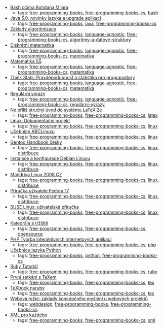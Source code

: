 * [Bash očima Bohdana Milara](http://i.iinfo.cz/files/root/k/bash_ocima_bohdana_milara.pdf)
    * tags: [free-programming-books](../tags/free-programming-books.md), [free-programming-books-cs](../tags/free-programming-books-cs.md), [bash](../tags/bash.md)
* [Java 5.0, novinky jazyka a upgrade aplikací](http://i.iinfo.cz/files/root/k/java-5-0-novinky-jazyka-a-upgrade-aplikaci.pdf)
    * tags: [free-programming-books](../tags/free-programming-books.md), [java](../tags/java.md), [free-programming-books-cs](../tags/free-programming-books-cs.md)
* [Základy algoritmizace](http://i.iinfo.cz/files/root/k/Zaklady_algorimizace.pdf)
    * tags: [free-programming-books](../tags/free-programming-books.md), [language-agnostic](../tags/language-agnostic.md), [free-programming-books-cs](../tags/free-programming-books-cs.md), [algoritmy-a-datové-struktury](../tags/algoritmy-a-datové-struktury.md)
* [Diskrétní matematika](http://math.feld.cvut.cz/habala/teaching/dma.htm)
    * tags: [free-programming-books](../tags/free-programming-books.md), [language-agnostic](../tags/language-agnostic.md), [free-programming-books-cs](../tags/free-programming-books-cs.md), [matematika](../tags/matematika.md)
* [Matematika SŠ](http://www.realisticky.cz/ucebnice.php?id=3)
    * tags: [free-programming-books](../tags/free-programming-books.md), [language-agnostic](../tags/language-agnostic.md), [free-programming-books-cs](../tags/free-programming-books-cs.md), [matematika](../tags/matematika.md)
* [Think Stats: Pravděpodobnost a statistika pro programátory](http://eknihy.knihovna.cz/kniha/think-stats-pravdepodobnost-a-statistika-pro-programatory)
    * tags: [free-programming-books](../tags/free-programming-books.md), [language-agnostic](../tags/language-agnostic.md), [free-programming-books-cs](../tags/free-programming-books-cs.md), [matematika](../tags/matematika.md)
* [Regulární výrazy](http://www.root.cz/knihy/regularni-vyrazy/)
    * tags: [free-programming-books](../tags/free-programming-books.md), [language-agnostic](../tags/language-agnostic.md), [free-programming-books-cs](../tags/free-programming-books-cs.md), [regulární-výrazy](../tags/regulární-výrazy.md)
* [Ne příliš stručný úvod do systému LaTeX 2e](http://www.root.cz/knihy/ne-prilis-strucny-uvod-do-systemu-latex-2e/)
    * tags: [free-programming-books](../tags/free-programming-books.md), [free-programming-books-cs](../tags/free-programming-books-cs.md), [latex](../tags/latex.md)
* [Linux: Dokumentační projekt](http://www.root.cz/knihy/linux-dokumentacni-projekt/)
    * tags: [free-programming-books](../tags/free-programming-books.md), [free-programming-books-cs](../tags/free-programming-books-cs.md), [linux](../tags/linux.md)
* [Učebnice ABCLinuxu](http://www.root.cz/knihy/ucebnice-abclinuxu/)
    * tags: [free-programming-books](../tags/free-programming-books.md), [free-programming-books-cs](../tags/free-programming-books-cs.md), [linux](../tags/linux.md)
* [Gentoo Handbook česky](http://www.root.cz/knihy/gentoo-handbook-cesky/)
    * tags: [free-programming-books](../tags/free-programming-books.md), [free-programming-books-cs](../tags/free-programming-books-cs.md), [linux](../tags/linux.md), [distribuce](../tags/distribuce.md)
* [Instalace a konfigurace Debian Linuxu](http://www.root.cz/knihy/instalace-a-konfigurace-debian-linuxu/)
    * tags: [free-programming-books](../tags/free-programming-books.md), [free-programming-books-cs](../tags/free-programming-books-cs.md), [linux](../tags/linux.md), [distribuce](../tags/distribuce.md)
* [Mandriva Linux 2008 CZ](http://www.root.cz/knihy/mandriva-linux-2008-cz/)
    * tags: [free-programming-books](../tags/free-programming-books.md), [free-programming-books-cs](../tags/free-programming-books-cs.md), [linux](../tags/linux.md), [distribuce](../tags/distribuce.md)
* [Příručka uživatele Fedora 17](http://www.root.cz/knihy/prirucka-uzivatele-fedora-17/)
    * tags: [free-programming-books](../tags/free-programming-books.md), [free-programming-books-cs](../tags/free-programming-books-cs.md), [linux](../tags/linux.md), [distribuce](../tags/distribuce.md)
* [SUSE Linux: uživatelská příručka](http://www.root.cz/knihy/suse-linux-uzivatelska-prirucka/)
    * tags: [free-programming-books](../tags/free-programming-books.md), [free-programming-books-cs](../tags/free-programming-books-cs.md), [linux](../tags/linux.md), [distribuce](../tags/distribuce.md)
* [Katedrála a tržiště](http://www.root.cz/knihy/katedrala-a-trziste/)
    * tags: [free-programming-books](../tags/free-programming-books.md), [free-programming-books-cs](../tags/free-programming-books-cs.md), [opensource](../tags/opensource.md)
* [PHP Tvorba interaktivních internetových aplikací](http://www.kosek.cz/php/php-tvorba-interaktivnich-internetovych-aplikaci.pdf)
    * tags: [free-programming-books](../tags/free-programming-books.md), [free-programming-books-cs](../tags/free-programming-books-cs.md), [php](../tags/php.md)
* [Učebnice jazyka Python](http://i.iinfo.cz/files/root/k/Ucebnice_jazyka_Python.pdf)
    * tags: [free-programming-books](../tags/free-programming-books.md), [python](../tags/python.md), [free-programming-books-cs](../tags/free-programming-books-cs.md)
* [Ruby Tutoriál](http://i.iinfo.cz/files/root/k/Ruby_tutorial.pdf)
    * tags: [free-programming-books](../tags/free-programming-books.md), [free-programming-books-cs](../tags/free-programming-books-cs.md), [ruby](../tags/ruby.md)
* [První setkání s TeXem](http://www.root.cz/knihy/prvni-setkani-s-texem/)
    * tags: [free-programming-books](../tags/free-programming-books.md), [free-programming-books-cs](../tags/free-programming-books-cs.md), [tex](../tags/tex.md)
* [TeXbook naruby](http://www.root.cz/knihy/texbook-naruby/)
    * tags: [free-programming-books](../tags/free-programming-books.md), [free-programming-books-cs](../tags/free-programming-books-cs.md), [tex](../tags/tex.md)
* [Webová režie: základy koncepčního myšlení u webových projektů](http://www.root.cz/knihy/webova-rezie-zaklady-koncepcniho-mysleni-u-webovych-projektu/)
    * tags: [webdesign](../tags/webdesign.md), [free-programming-books](../tags/free-programming-books.md), [free-programming-books-cs](../tags/free-programming-books-cs.md)
* [XML pro každého](http://www.root.cz/knihy/xml-pro-kazdeho/)
    * tags: [free-programming-books](../tags/free-programming-books.md), [free-programming-books-cs](../tags/free-programming-books-cs.md), [xml](../tags/xml.md)
